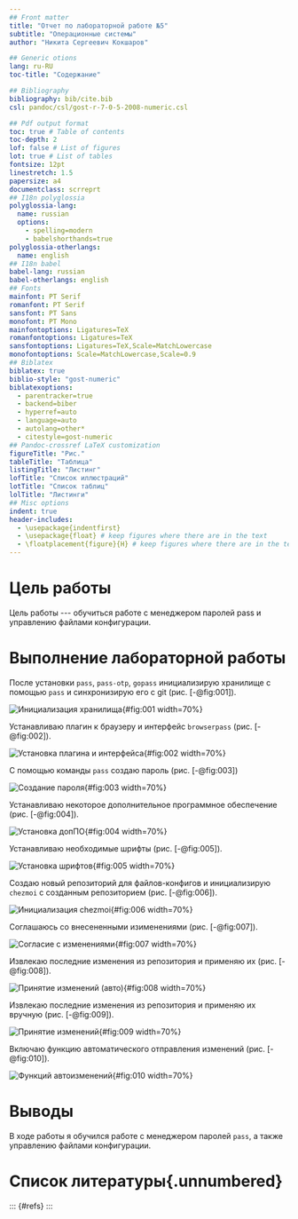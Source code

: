 ```yaml
---
## Front matter
title: "Отчет по лабораторной работе №5"
subtitle: "Операционные системы"
author: "Никита Сергеевич Кокшаров"

## Generic otions
lang: ru-RU
toc-title: "Содержание"

## Bibliography
bibliography: bib/cite.bib
csl: pandoc/csl/gost-r-7-0-5-2008-numeric.csl

## Pdf output format
toc: true # Table of contents
toc-depth: 2
lof: false # List of figures
lot: true # List of tables
fontsize: 12pt
linestretch: 1.5
papersize: a4
documentclass: scrreprt
## I18n polyglossia
polyglossia-lang:
  name: russian
  options:
	- spelling=modern
	- babelshorthands=true
polyglossia-otherlangs:
  name: english
## I18n babel
babel-lang: russian
babel-otherlangs: english
## Fonts
mainfont: PT Serif
romanfont: PT Serif
sansfont: PT Sans
monofont: PT Mono
mainfontoptions: Ligatures=TeX
romanfontoptions: Ligatures=TeX
sansfontoptions: Ligatures=TeX,Scale=MatchLowercase
monofontoptions: Scale=MatchLowercase,Scale=0.9
## Biblatex
biblatex: true
biblio-style: "gost-numeric"
biblatexoptions:
  - parentracker=true
  - backend=biber
  - hyperref=auto
  - language=auto
  - autolang=other*
  - citestyle=gost-numeric
## Pandoc-crossref LaTeX customization
figureTitle: "Рис."
tableTitle: "Таблица"
listingTitle: "Листинг"
lofTitle: "Список иллюстраций"
lotTitle: "Список таблиц"
lolTitle: "Листинги"
## Misc options
indent: true
header-includes:
  - \usepackage{indentfirst}
  - \usepackage{float} # keep figures where there are in the text
  - \floatplacement{figure}{H} # keep figures where there are in the text
---
```


# Цель работы

Цель работы --- обучиться работе с менеджером паролей pass и управлению файлами
конфигурации.

# Выполнение лабораторной работы

После установки `pass`, `pass-otp`, `gopass` инициализирую хранилище с
помощью `pass` и синхронизирую его с git (рис. [-@fig:001]).

![Инициализация хранилища](image/1.png){#fig:001 width=70%}

Устанавливаю плагин к браузеру и интерфейс `browserpass` (рис. [-@fig:002]).

![Установка плагина и интерфейса](image/2.png){#fig:002 width=70%}

С помощью команды `pass` создаю пароль (рис. [-@fig:003])

![Создание пароля](image/3.png){#fig:003 width=70%}

Устанавливаю некоторое дополнительное программное обеспечение (рис. [-@fig:004]).

![Установка допПО](image/4.png){#fig:004 width=70%}

Устанавливаю необходимые шрифты (рис. [-@fig:005]).

![Установка шрифтов](image/5.png){#fig:005 width=70%}

Создаю новый репозиторий для файлов-конфигов и инициализирую `chezmoi` с
созданным репозиторием (рис. [-@fig:006]).

![Инициализация chezmoi](image/6.png){#fig:006 width=70%}

Соглашаюсь со внесененными изименениями (рис. [-@fig:007]).

![Согласие с изменениями](image/7.png){#fig:007 width=70%}

Извлекаю последние изменения из репозитория и применяю их (рис. [-@fig:008]).

![Принятие изменений (авто)](image/8.png){#fig:008 width=70%}

Извлекаю последние изменения из репозитория и применяю их вручную (рис. [-@fig:009]).

![Принятие изменений](image/9.png){#fig:009 width=70%}

Включаю функцию автоматического отправления изменений (рис. [-@fig:010]).

![Функций автоизменений](image/10.png){#fig:010 width=70%}

# Выводы

В ходе работы я обучился работе с менеджером паролей `pass`, а также управлению файлами
конфигурации.

# Список литературы{.unnumbered}

::: {#refs}
:::
